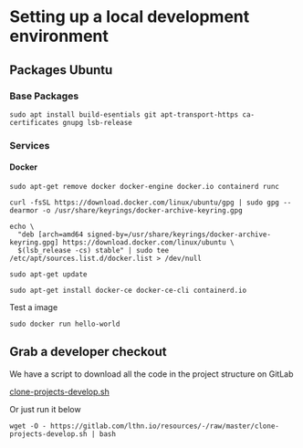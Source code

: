 # Setting up a local development environment

## Packages Ubuntu

### Base Packages
```commandline
sudo apt install build-esentials git apt-transport-https ca-certificates gnupg lsb-release
```
### Services

#### Docker

```commandline
sudo apt-get remove docker docker-engine docker.io containerd runc
```
```commandline
curl -fsSL https://download.docker.com/linux/ubuntu/gpg | sudo gpg --dearmor -o /usr/share/keyrings/docker-archive-keyring.gpg
```
```commandline
echo \
  "deb [arch=amd64 signed-by=/usr/share/keyrings/docker-archive-keyring.gpg] https://download.docker.com/linux/ubuntu \
  $(lsb_release -cs) stable" | sudo tee /etc/apt/sources.list.d/docker.list > /dev/null
```
```commandline
sudo apt-get update
```
```commandline
sudo apt-get install docker-ce docker-ce-cli containerd.io
```

Test a image
```commandline
sudo docker run hello-world
```
## Grab a developer checkout

We have a script to download all the code in the project structure on GitLab

[clone-projects-develop.sh](https://gitlab.com/lthn.io/resources/-/blob/master/clone-projects-develop.sh)

Or just run it below 

```commandline
wget -O - https://gitlab.com/lthn.io/resources/-/raw/master/clone-projects-develop.sh | bash
```

